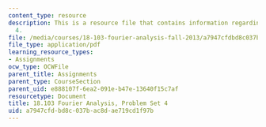 ```yaml
---
content_type: resource
description: This is a resource file that contains information regarding problem set
  4.
file: /media/courses/18-103-fourier-analysis-fall-2013/a7947cfdbd8c037bac8dae719cd1f97b_MIT18_103F13_pset4.pdf
file_type: application/pdf
learning_resource_types:
- Assignments
ocw_type: OCWFile
parent_title: Assignments
parent_type: CourseSection
parent_uid: e888107f-6ea2-091e-b47e-13640f15c7af
resourcetype: Document
title: 18.103 Fourier Analysis, Problem Set 4
uid: a7947cfd-bd8c-037b-ac8d-ae719cd1f97b
---
```


